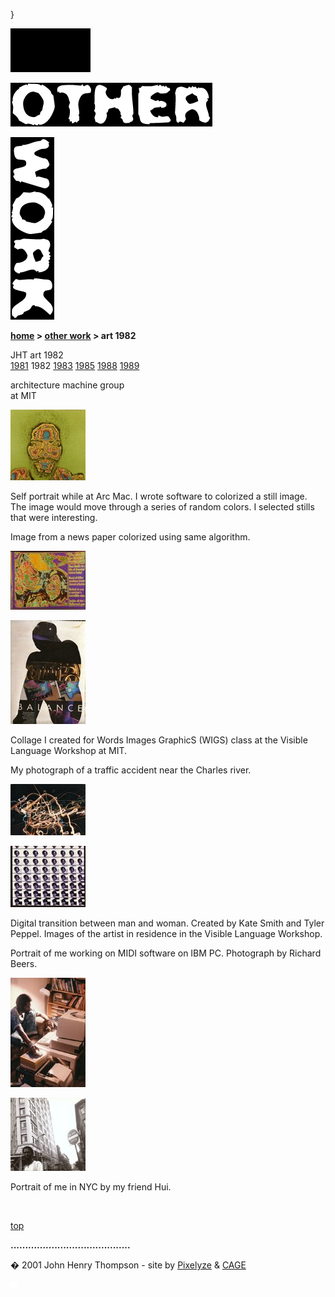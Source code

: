 }  

  

![](images/johnhenry1.gif)

![](images/tin_other.gif)

![](images/tin_work.gif)

**[home](index.html) > [other work](otherwork.html) > art 1982**

JHT art 1982  
[1981](art1981.html) 1982 [1983](art1983.html) [1985](art1985.html) [1988](art1988.html) [1989](art1989.html)

architecture machine group  
at MIT

[![](images/83_jt_arc_mac_color_mini.jpg)](javascript:openpage('images/83_jt_arc_mac_color.jpg',513,480))

Self portrait while at Arc Mac. I wrote software to colorized a still image. The image would move through a series of random colors. I selected stills that were interesting.

Image from a news paper colorized using same algorithm.

[![](images/83_couple_mini.jpg)](javascript:openpage('images/83_couple.jpg',600,468))

[![](images/83_balance_wigs_mini.jpg)](javascript:openpage('images/83_balance_wigs.jpg',346,480))

Collage I created for Words Images GraphicS (WIGS) class at the Visible Language Workshop at MIT.

My photograph of a traffic accident near the Charles river.

[![](images/85_night_light_mini.jpg)](javascript:openpage('images/85_night_light.jpg',640,439)) 

[![](images/82_vlw_mini.jpg)](javascript:openpage('images/82_vlw.jpg',585,480))

Digital transition between man and woman. Created by Kate Smith and Tyler Peppel. Images of the artist in residence in the Visible Language Workshop.

Portrait of me working on MIDI software on IBM PC. Photograph by Richard Beers.

[![](images/83_jt_ibm_pc_mini.jpg)](javascript:openpage('images/83_jt_ibm_pc.jpg',329,480))

[![](images/85_jt_in_ny_no_enter_mini.jpg)](javascript:openpage('images/85_jt_in_ny_no_enter.jpg',490,480))

Portrait of me in NYC by my friend Hui.  

 

[top](#topofpage)

**.........................................**

� 2001 John Henry Thompson - site by [Pixelyze](http://www.pixelyze.com/) & [CAGE](http://www.cage.nl/)

![](images/spacer.gif)